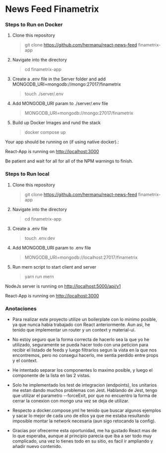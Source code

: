 # News Feed Finametrix

### Steps to Run on Docker

1. Clone this repository

   > git clone https://github.com/hermanu/react-news-feed finametrix-app

2. Navigate into the directory

   > cd finametrix-app

3. Create a .env file in the Server folder and add MONGODB_URI=mongodb://mongo:27017/finametrix

   > touch ./server/.env

4. Add MONGODB_URI param to ./server/.env file

   > MONGODB_URI=mongodb://mongo:27017/finametrix

5. Build up Docker Images and rund the stack

   > docker compose up

Your app should be running on (if using native docker).:

React-App is running on [http://localhost:3000](http://localhost:3000)

Be patient and wait for all for all of the NPM warnings to finish.

### Steps to Run local

1. Clone this repository

   > git clone https://github.com/hermanu/react-news-feed finametrix-app

2. Navigate into the directory

   > cd finametrix-app

3. Create a .env file

   > touch .env.dev

4. Add MONGODB_URI param to .env file

   > MONGODB_URI=mongodb://localhost:27017/finametrix

5. Run mern script to start client and server

   > yarn run mern

NodeJs server is running on [http://localhost:5000/api/v1](http://localhost:5000/api/v1)

React-App is running on [http://localhost:3000](http://localhost:3000)

### Anotaciones

- Para realizar este proyecto utilize un boilerplate con lo minimo posible, ya que nunca habia trabajado con React anteriormente. Aun asi, he tenido que implementar un router y un context y material-ui.
- No estoy seguro que la forma correcta de hacerlo sea la que yo he utilizado, seguramente se pueda hacer todo con una peticion para recibir el listado de feeds y luego filtrarlos segun la vista en la que nos encontremos, pero no consegui hacerlo, me sentia perdido entre props y el context.
- He intentado separar los componentes lo maximo posible, y luego el componente de la lista en las 2 vistas.
- Solo he implementado los test de integracion (endpoints), los unitarios me estan dando muchos problemas con Jest. Hablando de Jest, tengo que utilizar el parametro --forceExit, por que no encuentro la forma de cerrar la conexion con mongo una vez se deja de utilizar.
- Respecto a docker.compose.yml he tenido que buscar algunos ejemplos y sacar lo mejor de cada uno de ellos ya que me estaba resultando imposible montar la network necesaria (aun sigo retocando la config).

- Gracias por ofrecerme esta oportunidad, me ha gustado React mas de lo que esperaba, aunque al principio parecia que iba a ser todo muy complicado, una vez lo tienes todo en su sitio, es facil ir ampliando y añadir nuevo contenido.

